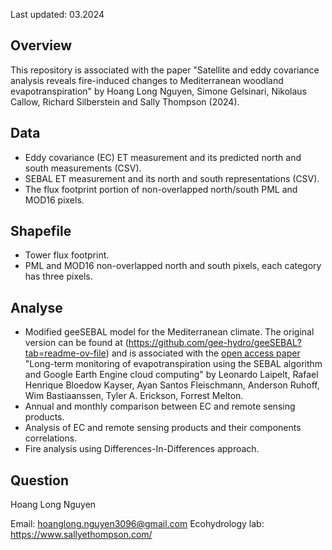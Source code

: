 Last updated: 03.2024

Overview
--------

This repository is associated with the paper "Satellite and eddy covariance analysis reveals fire-induced changes to Mediterranean woodland evapotranspiration" by Hoang Long Nguyen, Simone Gelsinari, Nikolaus Callow, Richard Silberstein and Sally Thompson (2024).

Data
--------
 - Eddy covariance (EC) ET measurement and its predicted north and south measurements (CSV).
 - SEBAL ET measurement and its north and south representations (CSV).
 - The flux footprint portion of non-overlapped north/south PML and MOD16 pixels. 

Shapefile
--------
 - Tower flux footprint.
 - PML and MOD16 non-overlapped north and south pixels, each category has three pixels.

Analyse
--------
 - Modified geeSEBAL model for the Mediterranean climate. The original version can be found at (https://github.com/gee-hydro/geeSEBAL?tab=readme-ov-file) and is associated with the [open access paper](https://www.sciencedirect.com/science/article/pii/S0924271621001519?via%3Dihub, "geeSEBAL") "Long-term monitoring of evapotranspiration using the SEBAL algorithm and Google Earth Engine cloud computing" by Leonardo Laipelt, Rafael Henrique Bloedow Kayser, Ayan Santos Fleischmann, Anderson Ruhoff, Wim Bastiaanssen, Tyler A. Erickson, Forrest Melton. 
 - Annual and monthly comparison between EC and remote sensing products.
 - Analysis of EC and remote sensing products and their components correlations.
 - Fire analysis using Differences-In-Differences approach. 

Question
--------
Hoang Long Nguyen

Email: hoanglong.nguyen3096@gmail.com
Ecohydrology lab: https://www.sallyethompson.com/

